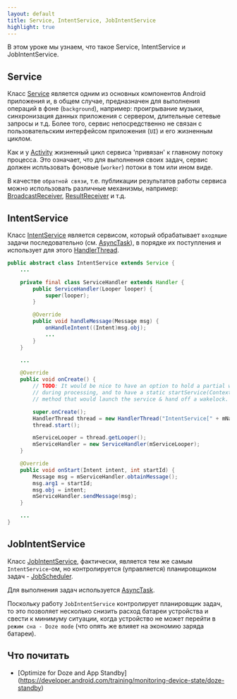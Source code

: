 ```yaml
---
layout: default
title: Service, IntentService, JobIntentService
highlight: true
---
```


В этом уроке мы узнаем, что такое Service, IntentService и JobIntentService.

## Service

Класс [Service](https://developer.android.com/reference/android/app/Service.html) является одним из основных компонентов Android приложения и, в общем случае, предназначен для выполнения операций в фоне (`background`), например: проигрывание музыки, синхронизация данных приложения с сервером, длительные сетевые запросы и т.д.
Более того, сервис непосредственно не связан с пользовательским интерфейсом приложения (`UI`) и его жизненным циклом.

Как и у [Activity](https://developer.android.com/reference/android/app/Activity) жизненный цикл сервиса 'привязан' к главному потоку процесса. Это означает, что для выполнения своих задач, сервис должен испльзовать фоновые (`worker`) потоки в том или ином виде.

В качестве `обратной связи`, т.е. публикации результатов работы сервиса можно использовать различные механизмы, например: [BroadcastReceiver](https://developer.android.com/reference/android/content/BroadcastReceiver), [ResultReceiver](https://developer.android.com/reference/android/os/ResultReceiver) и т.д.

## IntentService

Класс [IntentService](https://developer.android.com/reference/android/app/IntentService.html) является сервисом, который обрабатывает `входящие` задачи последовательно (см. [AsyncTask]()), в порядке их поступления и использует для этого [HandlerThread](https://developer.android.com/reference/android/os/HandlerThread).

```java
public abstract class IntentService extends Service {
    ...

    private final class ServiceHandler extends Handler {
        public ServiceHandler(Looper looper) {
            super(looper);
        }

        @Override
        public void handleMessage(Message msg) {
            onHandleIntent((Intent)msg.obj);
            ...
        }
    }

    ...

    @Override
    public void onCreate() {
        // TODO: It would be nice to have an option to hold a partial wakelock
        // during processing, and to have a static startService(Context, Intent)
        // method that would launch the service & hand off a wakelock.

        super.onCreate();
        HandlerThread thread = new HandlerThread("IntentService[" + mName + "]");
        thread.start();

        mServiceLooper = thread.getLooper();
        mServiceHandler = new ServiceHandler(mServiceLooper);
    }

    @Override
    public void onStart(Intent intent, int startId) {
        Message msg = mServiceHandler.obtainMessage();
        msg.arg1 = startId;
        msg.obj = intent;
        mServiceHandler.sendMessage(msg);
    }

    ...
}
```

## JobIntentService

Класс [JobIntentService](https://developer.android.com/reference/android/support/v4/app/JobIntentService.html), фактически, является тем же самым `IntentService`-ом, но контролируется (управляется) планировщиком задач - [JobScheduler](https://developer.android.com/reference/android/app/job/JobScheduler).

Для выполнения задач используется [AsyncTask](https://developer.android.com/reference/android/os/AsyncTask).

Поскольку работу `JobIntentService` контролирует планировщик задач, то это позволяет несколько снизить расход батареи устройства и свести к минимуму ситуации, когда устройство не может перейти в `режим сна - Doze mode` (что опять же влияет на экономию заряда батареи).

## Что почитать

- [Optimize for Doze and App Standby] (https://developer.android.com/training/monitoring-device-state/doze-standby)

